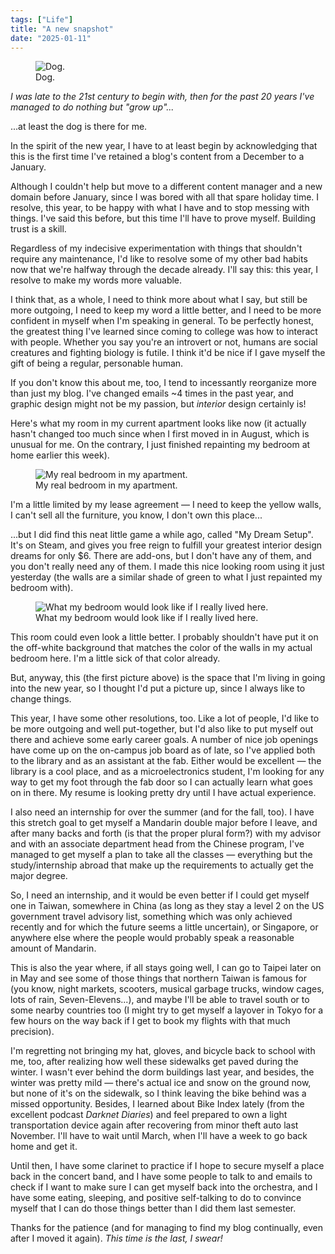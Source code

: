 ```yaml
---
tags: ["Life"]
title: "A new snapshot"
date: "2025-01-11"
---
```


<figure><img src="/posts/a_new_snapshot/dog.jpg" alt="Dog.">
  <figcaption>Dog.</figcaption></figure>

_I was late to the 21st century to begin with, then for the past 20 years I've managed to do nothing but "grow up"..._

<!--more-->

...at least the dog is there for me.

In the spirit of the new year, I have to at least begin by acknowledging that this is the first time I've retained a blog's content from a December to a January.

Although I couldn't help but move to a different content manager and a new domain before January, since I was bored with all that spare holiday time. I resolve, this year, to be happy with what I have and to stop messing with things. I've said this before, but this time I'll have to prove myself. Building trust is a skill.

Regardless of my indecisive experimentation with things that shouldn't require any maintenance, I'd like to resolve some of my other bad habits now that we're halfway through the decade already. I'll say this: this year, I resolve to make my words more valuable.

I think that, as a whole, I need to think more about what I say, but still be more outgoing, I need to keep my word a little better, and I need to be more confident in myself when I'm speaking in general. To be perfectly honest, the greatest thing I've learned since coming to college was how to interact with people. Whether you say you're an introvert or not, humans are social creatures and fighting biology is futile. I think it'd be nice if I gave myself the gift of being a regular, personable human.

If you don't know this about me, too, I tend to incessantly reorganize more than just my blog. I've changed emails ~4 times in the past year, and graphic design might not be my passion, but _interior_ design certainly is!

Here's what my room in my current apartment looks like now (it actually hasn't changed too much since when I first moved in in August, which is unusual for me. On the contrary, I just finished repainting my bedroom at home earlier this week).

<figure><img src="/posts/a_new_snapshot/apt.jpg" alt="My real bedroom in my apartment.">
  <figcaption>My real bedroom in my apartment.</figcaption></figure>

I'm a little limited by my lease agreement — I need to keep the yellow walls, I can't sell all the furniture, you know, I don't own this place...

...but I did find this neat little game a while ago, called "My Dream Setup". It's on Steam, and gives you free reign to fulfill your greatest interior design dreams for only $6. There are add-ons, but I don't have any of them, and you don't really need any of them. I made this nice looking room using it just yesterday (the walls are a similar shade of green to what I just repainted my bedroom with).

<figure><img src="/posts/a_new_snapshot/mds.png" alt="What my bedroom would look like if I really lived here.">
  <figcaption>What my bedroom would look like if I really lived here.</figcaption></figure>

This room could even look a little better. I probably shouldn't have put it on the off-white background that matches the color of the walls in my actual bedroom here. I'm a little sick of that color already.

But, anyway, this (the first picture above) is the space that I'm living in going into the new year, so I thought I'd put a picture up, since I always like to change things.

This year, I have some other resolutions, too. Like a lot of people, I'd like to be more outgoing and well put-together, but I'd also like to put myself out there and achieve some early career goals. A number of nice job openings have come up on the on-campus job board as of late, so I've applied both to the library and as an assistant at the fab. Either would be excellent — the library is a cool place, and as a microelectronics student, I'm looking for any way to get my foot through the fab door so I can actually learn what goes on in there. My resume is looking pretty dry until I have actual experience.

I also need an internship for over the summer (and for the fall, too). I have this stretch goal to get myself a Mandarin double major before I leave, and after many backs and forth (is that the proper plural form?) with my advisor and with an associate department head from the Chinese program, I've managed to get myself a plan to take all the classes — everything but the study/internship abroad that make up the requirements to actually get the major degree.

So, I need an internship, and it would be even better if I could get myself one in Taiwan, somewhere in China (as long as they stay a level 2 on the US government travel advisory list, something which was only achieved recently and for which the future seems a little uncertain), or Singapore, or anywhere else where the people would probably speak a reasonable amount of Mandarin.

This is also the year where, if all stays going well, I can go to Taipei later on in May and see some of those things that northern Taiwan is famous for (you know, night markets, scooters, musical garbage trucks, window cages, lots of rain, Seven-Elevens...), and maybe I'll be able to travel south or to some nearby countries too (I might try to get myself a layover in Tokyo for a few hours on the way back if I get to book my flights with that much precision).

I'm regretting not bringing my hat, gloves, and bicycle back to school with me, too, after realizing how well these sidewalks get paved during the winter. I wasn't ever behind the dorm buildings last year, and besides, the winter was pretty mild — there's actual ice and snow on the ground now, but none of it's on the sidewalk, so I think leaving the bike behind was a missed opportunity. Besides, I learned about Bike Index lately (from the excellent podcast _Darknet Diaries_) and feel prepared to own a light transportation device again after recovering from minor theft auto last November. I'll have to wait until March, when I'll have a week to go back home and get it.

Until then, I have some clarinet to practice if I hope to secure myself a place back in the concert band, and I have some people to talk to and emails to check if I want to make sure I can get myself back into the orchestra, and I have some eating, sleeping, and positive self-talking to do to convince myself that I can do those things better than I did them last semester.

Thanks for the patience (and for managing to find my blog continually, even after I moved it again). _This time is the last, I swear!_
